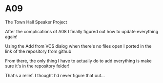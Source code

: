 # A09
The Town Hall Speaker Project
<p> After the complications of A08 I finally figured out how to update everything again!</p>
<p> Using the Add from VCS dialog when there's no files open I ported in the link of the repository from github</p>
<p> From there, the only thing I have to actually do to add everything is make sure it's in the repository folder!</p>
  <p> That's a relief. I thought I'd never figure that out...</p>
